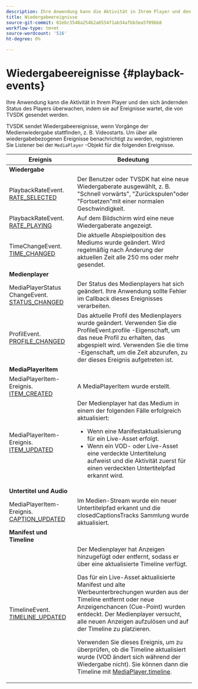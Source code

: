 ```yaml
---
description: Ihre Anwendung kann die Aktivität in Ihrem Player und den sich ändernden Status des Players überwachen, indem sie auf Ereignisse wartet, die von TVSDK gesendet werden.
title: Wiedergabeereignisse
source-git-commit: 02ebc3548a254b2a6554f1ab34afbb3ea5f09bb8
workflow-type: tm+mt
source-wordcount: '516'
ht-degree: 0%

---
```


# Wiedergabeereignisse {#playback-events}

Ihre Anwendung kann die Aktivität in Ihrem Player und den sich ändernden Status des Players überwachen, indem sie auf Ereignisse wartet, die von TVSDK gesendet werden.

TVSDK sendet Wiedergabeereignisse, wenn Vorgänge der Medienwiedergabe stattfinden, z. B. Videostarts. Um über alle wiedergabebezogenen Ereignisse benachrichtigt zu werden, registrieren Sie Listener bei der `MediaPlayer` -Objekt für die folgenden Ereignisse.

<table frame="all" colsep="1" rowsep="1" id="table_922EEA3DE0BD47BA982E11F890CA0A6B"> 
 <thead> 
  <tr rowsep="1"> 
   <th colname="1" class="entry"> Ereignis </th> 
   <th colname="2" class="entry"> Bedeutung </th> 
  </tr> 
 </thead>
 <tbody> 
  <tr rowsep="1"> 
   <td colname="1"><b>Wiedergabe</b> </td> 
   <td colname="2"> </td>
  </tr> 
  <tr rowsep="1"> 
   <td colname="1">PlaybackRateEvent.<a href="https://help.adobe.com/en_US/primetime/api/psdk/asdoc-dhls_1.4/com/adobe/mediacore/events/PlaybackRateEvent.html#RATE_SELECTED" format="html" scope="external"> RATE_SELECTED</a> </td> 
   <td colname="2"> Der Benutzer oder TVSDK hat eine neue Wiedergaberate ausgewählt, z. B. "Schnell vorwärts", "Zurückspulen"oder "Fortsetzen"mit einer normalen Geschwindigkeit. </td> 
  </tr> 
  <tr rowsep="1"> 
   <td colname="1">PlaybackRateEvent.<a href="https://help.adobe.com/en_US/primetime/api/psdk/asdoc-dhls_1.4/com/adobe/mediacore/events/PlaybackRateEvent.html#RATE_PLAYING" format="html" scope="external"> RATE_PLAYING</a> </td> 
   <td colname="2"> Auf dem Bildschirm wird eine neue Wiedergaberate angezeigt. </td> 
  </tr> 
  <tr rowsep="1"> 
   <td colname="1"> TimeChangeEvent.<a href="https://help.adobe.com/en_US/primetime/api/psdk/asdoc-dhls_1.4/com/adobe/mediacore/events/TimeChangeEvent.html#TIME_CHANGED" format="html" scope="external"> TIME_CHANGED</a> </td> 
   <td colname="2"> Die aktuelle Abspielposition des Mediums wurde geändert. Wird regelmäßig nach Änderung der aktuellen Zeit alle 250 ms oder mehr gesendet. </td> 
  </tr> 
  <tr rowsep="1"> 
   <td colname="1"><b>Medienplayer</b> </td> 
   <td colname="2"> </td>
  </tr> 
  <tr rowsep="1"> 
   <td colname="1">MediaPlayerStatus ChangeEvent.<a href="https://help.adobe.com/en_US/primetime/api/psdk/asdoc-dhls_1.4/com/adobe/mediacore/events/MediaPlayerStatusChangeEvent.html#STATUS_CHANGED" format="html" scope="external"> STATUS_CHANGED</a> </td> 
   <td colname="2"> Der Status des Medienplayers hat sich geändert. Ihre Anwendung sollte Fehler im Callback dieses Ereignisses verarbeiten. </td> 
  </tr> 
  <tr rowsep="1"> 
   <td colname="1">ProfilEvent.<a href="https://help.adobe.com/en_US/primetime/api/psdk/asdoc-dhls_1.4/com/adobe/mediacore/events/ProfileEvent.html#PROFILE_CHANGED" format="html" scope="external"> PROFILE_CHANGED</a> </td> 
   <td colname="2">Das aktuelle Profil des Medienplayers wurde geändert. Verwenden Sie die <span class="codeph"> ProfileEvent.profile</span> -Eigenschaft, um das neue Profil zu erhalten, das abgespielt wird. Verwenden Sie die <span class="codeph"> time</span> -Eigenschaft, um die Zeit abzurufen, zu der dieses Ereignis aufgetreten ist. </td> 
  </tr> 
  <tr rowsep="1"> 
   <td colname="1"><b>MediaPlayerItem</b> </td> 
   <td colname="2"> </td>
  </tr> 
  <tr rowsep="1"> 
   <td colname="1">MediaPlayerItem-Ereignis.<a href="https://help.adobe.com/en_US/primetime/api/psdk/asdoc-dhls_1.4/com/adobe/mediacore/events/MediaPlayerItemEvent.html#ITEM_CREATED" format="html" scope="external"> ITEM_CREATED</a> </td> 
   <td colname="2">A <span class="codeph"> MediaPlayerItem</span> wurde erstellt. </td> 
  </tr> 
  <tr rowsep="1"> 
   <td colname="1">MediaPlayerItem-Ereignis.<a href="https://help.adobe.com/en_US/primetime/api/psdk/asdoc-dhls_1.4/com/adobe/mediacore/events/MediaPlayerItemEvent.html#ITEM_UPDATED" format="html" scope="external"> ITEM_UPDATED</a> </td> 
   <td colname="2">Der Medienplayer hat das Medium in einem der folgenden Fälle erfolgreich aktualisiert: 
    <ul id="ul_E4D1A1D468544C3B9F8046E9B68A956D"> 
     <li id="li_35A2A417BF924E039D9CB36CFBCDFEB6">Wenn eine Manifestaktualisierung für ein Live-Asset erfolgt. </li> 
     <li id="li_E7AB380C212B4011B07C3B313282681C">Wenn ein VOD- oder Live-Asset eine verdeckte Untertitelung aufweist und die Aktivität zuerst für einen verdeckten Untertitelpfad erkannt wird. </li> 
    </ul> </td> 
  </tr> 
  <tr rowsep="1"> 
   <td colname="1"><b>Untertitel und Audio</b> </td> 
   <td colname="2"> </td>
  </tr> 
  <tr rowsep="1"> 
   <td colname="1"> MediaPlayerItem-Ereignis.<a href="https://help.adobe.com/en_US/primetime/api/psdk/asdoc-dhls_1.4/com/adobe/mediacore/events/MediaPlayerItemEvent.html#CAPTION_UPDATED" format="html" scope="external"> CAPTION_UPDATED</a> </td> 
   <td colname="2">Im Medien-Stream wurde ein neuer Untertitelpfad erkannt und die <span class="codeph"> closedCaptionsTracks</span> Sammlung wurde aktualisiert. </td> 
  </tr> 
  <tr rowsep="1"> 
   <td colname="1"><b>Manifest und Timeline</b> </td> 
   <td colname="2"> </td>
  </tr> 
  <tr rowsep="0"> 
   <td colname="1">TimelineEvent.<a href="https://help.adobe.com/en_US/primetime/api/psdk/asdoc-dhls_1.4/com/adobe/mediacore/events/TimelineEvent.html#TIMELINE_UPDATED" format="html" scope="external"> TIMELINE_UPDATED</a> </td> 
   <td colname="2">Der Medienplayer hat Anzeigen hinzugefügt oder entfernt, sodass er über eine aktualisierte Timeline verfügt. <p>Das für ein Live-Asset aktualisierte Manifest und alte Werbeunterbrechungen wurden aus der Timeline entfernt oder neue Anzeigenchancen (Cue-Point) wurden entdeckt. Der Medienplayer versucht, alle neuen Anzeigen aufzulösen und auf der Timeline zu platzieren. </p> <p> Verwenden Sie dieses Ereignis, um zu überprüfen, ob die Timeline aktualisiert wurde (VOD ändert sich während der Wiedergabe nicht). Sie können dann die Timeline mit <a href="https://help.adobe.com/en_US/primetime/api/psdk/asdoc-dhls_1.4/com/adobe/mediacore/MediaPlayer.html#timeline" format="html" scope="external"> MediaPlayer.timeline</a>. </p> </td> 
  </tr> 
 </tbody> 
</table>
